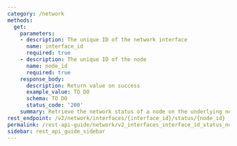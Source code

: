 ```yaml
---
category: /network
methods:
  get:
    parameters:
    - description: The unique ID of the network interface
      name: interface_id
      required: true
    - description: The unique ID of the node
      name: node_id
      required: true
    response_body:
      description: Return value on success
      example_value: TO DO
      schema: TO DO
      status_code: '200'
    summary: Retrieve the network status of a node on the underlying network interface
rest_endpoint: /v2/network/interfaces/{interface_id}/status/{node_id}
permalink: /rest-api-guide/network/v2_interfaces_interface_id_status_node_id.html
sidebar: rest_api_guide_sidebar
---
```

